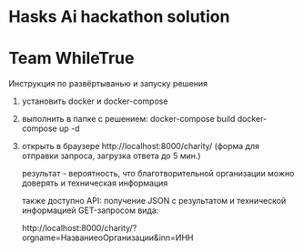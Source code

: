 # Hasks Ai hackathon solution
# Team WhileTrue

Инструкция по развёртыванью и запуску решения

1. установить docker и docker-compose
2. выполнить в папке с решением:
   docker-compose build
   docker-compose up -d
3. открыть в браузере http://localhost:8000/charity/  (форма для отправки запроса, загрузка ответа до 5 мин.)
   
   результат - вероятность, что благотворительной организации можно доверять и техническая информация
   
   также доступно API: 
   получение JSON с результатом и технической информацией GET-запросом вида: 
   
   http://localhost:8000/charity/?orgname=НазваниеоОрганизации&inn=ИНН
   
   
